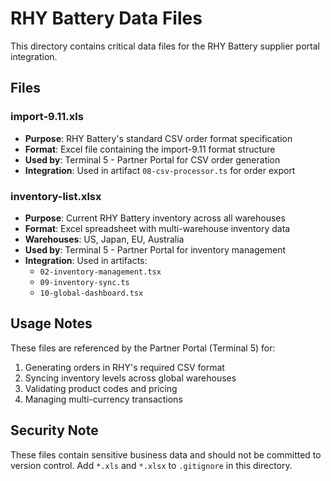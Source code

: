 # RHY Battery Data Files

This directory contains critical data files for the RHY Battery supplier portal integration.

## Files

### import-9.11.xls
- **Purpose**: RHY Battery's standard CSV order format specification
- **Format**: Excel file containing the import-9.11 format structure
- **Used by**: Terminal 5 - Partner Portal for CSV order generation
- **Integration**: Used in artifact `08-csv-processor.ts` for order export

### inventory-list.xlsx
- **Purpose**: Current RHY Battery inventory across all warehouses
- **Format**: Excel spreadsheet with multi-warehouse inventory data
- **Warehouses**: US, Japan, EU, Australia
- **Used by**: Terminal 5 - Partner Portal for inventory management
- **Integration**: Used in artifacts:
  - `02-inventory-management.tsx`
  - `09-inventory-sync.ts`
  - `10-global-dashboard.tsx`

## Usage Notes

These files are referenced by the Partner Portal (Terminal 5) for:
1. Generating orders in RHY's required CSV format
2. Syncing inventory levels across global warehouses
3. Validating product codes and pricing
4. Managing multi-currency transactions

## Security Note
These files contain sensitive business data and should not be committed to version control.
Add `*.xls` and `*.xlsx` to `.gitignore` in this directory.
